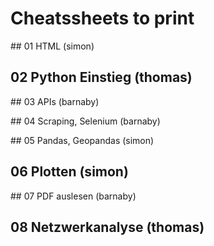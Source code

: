 # Cheatssheets to print

## 01 HTML (simon)

## 02 Python Einstieg (thomas)

## 03 APIs (barnaby)

## 04 Scraping, Selenium (barnaby)

## 05 Pandas, Geopandas (simon)

## 06 Plotten (simon)

## 07 PDF auslesen (barnaby)

## 08 Netzwerkanalyse (thomas)
